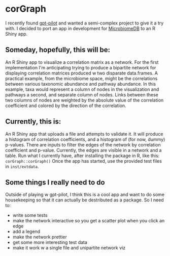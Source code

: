 # corGraph
I recently found [gpt-pilot](https://github.com/Pythagora-io/gpt-pilot) and wanted a semi-complex project to give it a try with. I decided to port an app in development for [MicrobiomeDB](microbiomedb.org) to an R Shiny app.

## Someday, hopefully, this will be:
An R Shiny app to visualize a correlation matrix as a network. For the first implementation I'm anticipating trying to produce a bipartite network for displaying correlation matrices produced w two disparate data.frames.
A practical example, from the microbiome space, might be the correlations between various taxonomic abundance and pathway abundance. In this example, taxa would represent a column of nodes in the visualization and pathways a second,
and separate column of nodes. Links between these two columns of nodes are weighted by the absolute value of the correlation coefficient and colored by the direction of the correlation.

## Currently, this is:
An R Shiny app that uploads a file and attempts to validate it. It will produce a histogram of correlation coefficients, and a histogram of (for now, dummy) p-values. There are inputs to filter the edges of the network by correlation coefficient and p-value. Currently, the edges are visible in a network and a table.
Run what I currently have, after installing the package in R, like this: `corGraph::corGraph()`
Once the app has started, use the provided test files in `inst/extdata`.

## Some things I really need to do
Outside of playing w gpt-pilot, I think this is a cool app and want to do some housekeeping so that it can actually be destributed as a package. So I need to:
* write some tests
* make the network interactive so you get a scatter plot when you click an edge
* add a legend
* make the network prettier
* get some more interesting test data
* make it work w a single file and unipartite network viz
